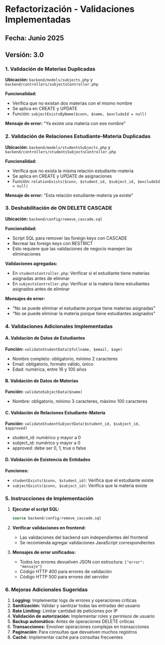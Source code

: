 # Refactorización - Validaciones Implementadas

## Fecha: Junio 2025
## Versión: 3.0

### 1. Validación de Materias Duplicadas

**Ubicación:** `backend/models/subjects.php` y `backend/controllers/subjectsController.php`

**Funcionalidad:** 
- Verifica que no existan dos materias con el mismo nombre
- Se aplica en CREATE y UPDATE
- Función: `subjectExistsByName($conn, $name, $excludeId = null)`

**Mensaje de error:** "Ya existe una materia con ese nombre"

### 2. Validación de Relaciones Estudiante-Materia Duplicadas

**Ubicación:** `backend/models/studentsSubjects.php` y `backend/controllers/studentsSubjectsController.php`

**Funcionalidad:**
- Verifica que no exista la misma relación estudiante-materia
- Se aplica en CREATE y UPDATE de asignaciones
- Función: `relationExists($conn, $student_id, $subject_id, $excludeId = null)`

**Mensaje de error:** "Esta relación estudiante-materia ya existe"

### 3. Deshabilitación de ON DELETE CASCADE

**Ubicación:** `backend/config/remove_cascade.sql`

**Funcionalidad:**
- Script SQL para remover las foreign keys con CASCADE
- Recrear las foreign keys con RESTRICT
- Esto requiere que las validaciones de negocio manejen las eliminaciones

**Validaciones agregadas:**
- En `studentsController.php`: Verificar si el estudiante tiene materias asignadas antes de eliminar
- En `subjectsController.php`: Verificar si la materia tiene estudiantes asignados antes de eliminar

**Mensajes de error:** 
- "No se puede eliminar el estudiante porque tiene materias asignadas"
- "No se puede eliminar la materia porque tiene estudiantes asignados"

### 4. Validaciones Adicionales Implementadas

#### A. Validación de Datos de Estudiantes
**Función:** `validateStudentData($fullname, $email, $age)`
- Nombre completo: obligatorio, mínimo 2 caracteres
- Email: obligatorio, formato válido, único
- Edad: numérica, entre 16 y 100 años

#### B. Validación de Datos de Materias
**Función:** `validateSubjectData($name)`
- Nombre: obligatorio, mínimo 3 caracteres, máximo 100 caracteres

#### C. Validación de Relaciones Estudiante-Materia
**Función:** `validateStudentSubjectData($student_id, $subject_id, $approved)`
- student_id: numérico y mayor a 0
- subject_id: numérico y mayor a 0
- approved: debe ser 0, 1, true o false

#### D. Validación de Existencia de Entidades
**Funciones:**
- `studentExists($conn, $student_id)`: Verifica que el estudiante existe
- `subjectExists($conn, $subject_id)`: Verifica que la materia existe

### 5. Instrucciones de Implementación

1. **Ejecutar el script SQL:**
   ```sql
   source backend/config/remove_cascade.sql
   ```

2. **Verificar validaciones en frontend:**
   - Las validaciones del backend son independientes del frontend
   - Se recomienda agregar validaciones JavaScript correspondientes

3. **Mensajes de error unificados:**
   - Todos los errores devuelven JSON con estructura: `{"error": "mensaje"}`
   - Código HTTP 400 para errores de validación
   - Código HTTP 500 para errores del servidor

### 6. Mejoras Adicionales Sugeridas

1. **Logging:** Implementar logs de errores y operaciones críticas
2. **Sanitización:** Validar y sanitizar todas las entradas del usuario
3. **Rate Limiting:** Limitar cantidad de peticiones por IP
4. **Validación de autorización:** Implementar roles y permisos de usuario
5. **Backup automático:** Antes de operaciones DELETE críticas
6. **Transacciones:** Envolver operaciones complejas en transacciones
7. **Paginación:** Para consultas que devuelven muchos registros
8. **Caché:** Implementar caché para consultas frecuentes
